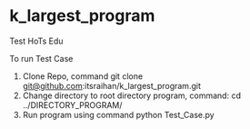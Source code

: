 # k_largest_program
Test HoTs Edu


To run Test Case
1. Clone Repo, command git clone git@github.com:itsraihan/k_largest_program.git
2. Change directory to root directory program, command: cd ../DIRECTORY_PROGRAM/
3. Run program using command python Test_Case.py

